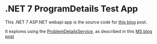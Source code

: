 # .NET 7 ProgramDetails Test App <!-- omit in toc -->

This .NET 7 ASP.NET webapi app is the source code for [this blog](https://seekatar.github.io/2023/01/06/_posts/problem-detail.html) post.

It explores using the [ProblemDetailsService](https://learn.microsoft.com/en-us/dotnet/api/microsoft.aspnetcore.http.iproblemdetailsservice), as described in this [MS blog post](https://devblogs.microsoft.com/dotnet/asp-net-core-updates-in-dotnet-7-preview-7/#new-problem-details-service)